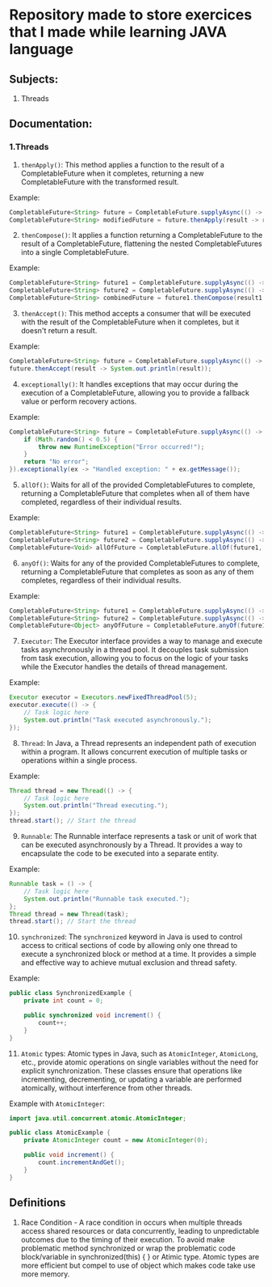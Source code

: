 # Repository made to store exercices that I made while learning JAVA language

## Subjects:

1. Threads

## Documentation:

### 1.Threads
1. `thenApply()`: This method applies a function to the result of a CompletableFuture when it completes, returning a new CompletableFuture with the transformed result.

Example:
```java
CompletableFuture<String> future = CompletableFuture.supplyAsync(() -> "Hello");
CompletableFuture<String> modifiedFuture = future.thenApply(result -> result + " World");
```

2. `thenCompose()`: It applies a function returning a CompletableFuture to the result of a CompletableFuture, flattening the nested CompletableFutures into a single CompletableFuture.

Example:
```java
CompletableFuture<String> future1 = CompletableFuture.supplyAsync(() -> "Hello");
CompletableFuture<String> future2 = CompletableFuture.supplyAsync(() -> " World");
CompletableFuture<String> combinedFuture = future1.thenCompose(result1 -> future2.thenApply(result2 -> result1 + result2));
```

3. `thenAccept()`: This method accepts a consumer that will be executed with the result of the CompletableFuture when it completes, but it doesn't return a result.

Example:
```java
CompletableFuture<String> future = CompletableFuture.supplyAsync(() -> "Hello");
future.thenAccept(result -> System.out.println(result));
```

4. `exceptionally()`: It handles exceptions that may occur during the execution of a CompletableFuture, allowing you to provide a fallback value or perform recovery actions.

Example:
```java
CompletableFuture<String> future = CompletableFuture.supplyAsync(() -> {
    if (Math.random() < 0.5) {
        throw new RuntimeException("Error occurred!");
    }
    return "No error";
}).exceptionally(ex -> "Handled exception: " + ex.getMessage());
```

5. `allOf()`: Waits for all of the provided CompletableFutures to complete, returning a CompletableFuture that completes when all of them have completed, regardless of their individual results.

Example:
```java
CompletableFuture<String> future1 = CompletableFuture.supplyAsync(() -> "Hello");
CompletableFuture<String> future2 = CompletableFuture.supplyAsync(() -> " World");
CompletableFuture<Void> allOfFuture = CompletableFuture.allOf(future1, future2);
```

6. `anyOf()`: Waits for any of the provided CompletableFutures to complete, returning a CompletableFuture that completes as soon as any of them completes, regardless of their individual results.

Example:
```java
CompletableFuture<String> future1 = CompletableFuture.supplyAsync(() -> "Hello");
CompletableFuture<String> future2 = CompletableFuture.supplyAsync(() -> " World");
CompletableFuture<Object> anyOfFuture = CompletableFuture.anyOf(future1, future2);
```

7. `Executor`: The Executor interface provides a way to manage and execute tasks asynchronously in a thread pool. It decouples task submission from task execution, allowing you to focus on the logic of your tasks while the Executor handles the details of thread management.

Example:
```java
Executor executor = Executors.newFixedThreadPool(5);
executor.execute(() -> {
    // Task logic here
    System.out.println("Task executed asynchronously.");
});
```

8. `Thread`: In Java, a Thread represents an independent path of execution within a program. It allows concurrent execution of multiple tasks or operations within a single process.

Example:
```java
Thread thread = new Thread(() -> {
    // Task logic here
    System.out.println("Thread executing.");
});
thread.start(); // Start the thread
```

9. `Runnable`: The Runnable interface represents a task or unit of work that can be executed asynchronously by a Thread. It provides a way to encapsulate the code to be executed into a separate entity.

Example:
```java
Runnable task = () -> {
    // Task logic here
    System.out.println("Runnable task executed.");
};
Thread thread = new Thread(task);
thread.start(); // Start the thread
```


10. `synchronized`: The `synchronized` keyword in Java is used to control access to critical sections of code by allowing only one thread to execute a synchronized block or method at a time. It provides a simple and effective way to achieve mutual exclusion and thread safety.

Example:
```java
public class SynchronizedExample {
    private int count = 0;

    public synchronized void increment() {
        count++;
    }
}
```

11. `Atomic` types: Atomic types in Java, such as `AtomicInteger`, `AtomicLong`, etc., provide atomic operations on single variables without the need for explicit synchronization. These classes ensure that operations like incrementing, decrementing, or updating a variable are performed atomically, without interference from other threads.

Example with `AtomicInteger`:
```java
import java.util.concurrent.atomic.AtomicInteger;

public class AtomicExample {
    private AtomicInteger count = new AtomicInteger(0);

    public void increment() {
        count.incrementAndGet();
    }
}
```

## Definitions
1. Race Condition - A race condition in occurs when multiple threads access shared resources or data concurrently, leading to unpredictable outcomes due to the timing of their execution. To avoid make problematic method synchronized or wrap the problematic code block/variable in synchronized(this) { } or Atimic type. Atomic types are more efficient but compel to use of object which makes code take use more memory.
